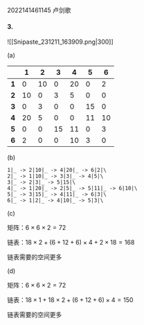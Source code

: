 2022141461145 卢剑歌

#### 3.

![[Snipaste_231211_163909.png|300]]

(a)

|  | 1 | 2 | 3 | 4 | 5 | 6 |
| ---- | ---- | ---- | ---- | ---- | ---- | ---- |
| **1** | 0 | 10 | 0 | 20 | 0 | 2 |
| **2** | 10 | 0 | 3 | 5 | 0 | 0 |
| **3** | 0 | 3 | 0 | 0 | 15 | 0 |
| **4** | 20 | 5 | 0 | 0 | 11 | 10 |
| **5** | 0 | 0 | 15 | 11 | 0 | 3 |
| **6** | 2 | 0 | 0 | 10 | 3 | 0 |

(b)

```text
1|_ -> 2|10|_ -> 4|20|_ -> 6|2|\
2|_ -> 1|10|_ -> 3|3|_ -> 4|5|\
3|_ -> 2|3|_ -> 5|15|\
4|_ -> 1|20|_ -> 2|5|_ -> 5|11|_ -> 6|10|\
5|_ -> 3|15|_ -> 4|11|_ -> 6|3|\
6|_ -> 1|2|_ -> 4|10|_ -> 5|3|\
```

(c)

矩阵：$6 \times 6 \times 2 = 72$

链表：$18 \times 2 + (6 + 12 + 6) \times 4 + 2 \times 18 = 168$

链表需要的空间更多

(d)

矩阵：$6 \times 6 \times 2 = 72$

链表：$18 \times 1 + 18 \times 2 + (6 + 12 + 6) \times 4 = 150$

链表需要的空间更多